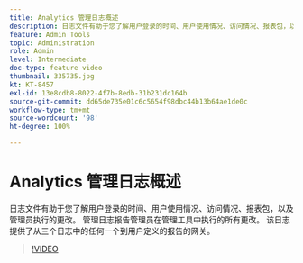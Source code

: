 ```yaml
---
title: Analytics 管理日志概述
description: 日志文件有助于您了解用户登录的时间、用户使用情况、访问情况、报表包，以及管理员执行的更改。 管理日志报告管理员在管理工具中执行的所有更改。 该日志提供了从三个日志中的任何一个到用户定义的报告的网关。
feature: Admin Tools
topic: Administration
role: Admin
level: Intermediate
doc-type: feature video
thumbnail: 335735.jpg
kt: KT-8457
exl-id: 13e8cdb8-8022-4f7b-8edb-31b231dc164b
source-git-commit: dd65de735e01c6c5654f98dbc44b13b64ae1de0c
workflow-type: tm+mt
source-wordcount: '98'
ht-degree: 100%

---
```


# Analytics 管理日志概述

日志文件有助于您了解用户登录的时间、用户使用情况、访问情况、报表包，以及管理员执行的更改。 管理日志报告管理员在管理工具中执行的所有更改。 该日志提供了从三个日志中的任何一个到用户定义的报告的网关。


>[!VIDEO](https://video.tv.adobe.com/v/335735/?quality=12&learn=on)
